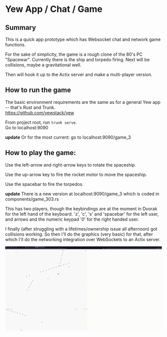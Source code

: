 # Yew App / Chat / Game

## Summary

This is a quick app prototype which has Websocket chat and network game functions.

For the sake of simplicity, the game is a rough clone of the 80's PC "Spacewar".  Currently there is the ship and torpedo firing.  Next will be collisions, maybe a gravitational well.

Then will hook it up to the Actix server and make a multi-player version.

## How to run the game

The basic environment requirements are the same as for a general Yew app -- that's Rust and Trunk.   
https://github.com/yewstack/yew

From project root, run `trunk serve`.  
Go to localhost:9090

**update** Or for the most current: go to localhost:9090/game_3


## How to play the game:

Use the left-arrow and right-arrow keys to rotate the spaceship.

Use the up-arrow key to fire the rocket motor to move the spaceship.

Use the spacebar to fire the torpedos.

**update**
There is a new version at localhost:9090/game_3 which is coded in components/game_303.rs

This has two players, though the keybindings are at the moment in Dvorak for the left hand of the keyboard. 'z', 'c', 's' and 'spacebar' for the left user, and arrows and the numeric keypad '0' for the right handed user.

I finally (after struggling with a lifetimes/ownership issue all afternoon) got collisions working. So then I'll do the graphics (very basic) for that, after which I'll do the networking integration over WebSockets to an Actix server.



![til](./assets/sample.gif)

